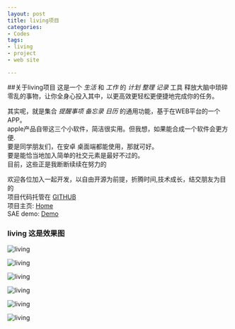 ```yaml
---
layout: post
title: living项目
categories:
- Codes
tags:
- living
- project
- web site

---
```



##关于living项目
这是一个 *生活* 和 *工作* 的 *计划* *整理* *记录* 工具 释放大脑中琐碎零乱的事物，让你全身心投入其中，以更高效更轻松更便捷地完成你的任务。

其实呢，就是集合 *提醒事项* *备忘录* *日历* 的通用功能，基于在WEB平台的一个APP。    
apple产品自带这三个小软件，简洁很实用。但我想，如果能合成一个软件会更方便.    
要是同学朋友们，在安卓 桌面端都能使用，那就可好。    
要是能恰当地加入简单的社交元素是最好不过的。    
目前，这些正是我断断续续在努力的

欢迎各位加入一起开发，以自由开源为前提，折腾时间,技术成长，结交朋友为目的    
项目代码托管在 [GITHUB](https://github.com/supgeek-rod/living)    
项目主页: [Home](https://github.io/supgeek-rod/living)    
SAE demo: [Demo](http:supliving.sinaapp.com)


### living 这是效果图
![living](../../../../post_pic/living/home1.png)

![living](../../../../post_pic/living/home2.png)

![living](../../../../post_pic/living/login.png)

![living](../../../../post_pic/living/center.png)

![living](../../../../post_pic/living/note.png)

![living](../../../../post_pic/living/account.png)
